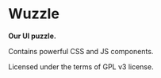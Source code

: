 # Wuzzle

**Our UI puzzle.**

Contains powerful CSS and JS components.

Licensed under the terms of GPL v3 license.
